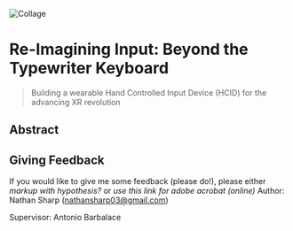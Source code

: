 ![Collage](images/project_collage1.png?raw=true "Title")
# Re-Imagining Input: Beyond the Typewriter Keyboard
> Building a wearable Hand Controlled Input Device (HCID) for the advancing XR revolution


## Abstract

## Giving Feedback
If you would like to give me some feedback (please do!), please either _markup with hypothesis?_ or _use this link for adobe acrobat (online)_
Author: Nathan Sharp (nathansharp03@gmail.com)

Supervisor: Antonio Barbalace


<!-- please cite using.. --> 

<!-- comment  --> 
[//]: # (comment.)
